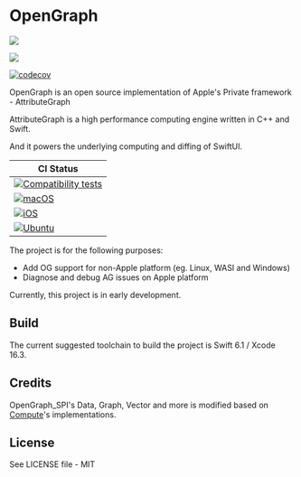 # OpenGraph

[![](https://img.shields.io/endpoint?url=https%3A%2F%2Fswiftpackageindex.com%2Fapi%2Fpackages%2FOpenSwiftUIProject%2FOpenGraph%2Fbadge%3Ftype%3Dswift-versions)](https://swiftpackageindex.com/OpenSwiftUIProject/OpenGraph)

[![](https://img.shields.io/endpoint?url=https%3A%2F%2Fswiftpackageindex.com%2Fapi%2Fpackages%2FOpenSwiftUIProject%2FOpenGraph%2Fbadge%3Ftype%3Dplatforms)](https://swiftpackageindex.com/OpenSwiftUIProject/OpenGraph)

[![codecov](https://codecov.io/gh/OpenSwiftUIProject/OpenGraph/graph/badge.svg?token=W1KDSUMWJW)](https://codecov.io/gh/OpenSwiftUIProject/OpenGraph)

OpenGraph is an open source implementation of Apple's Private framework - AttributeGraph

AttributeGraph is a high performance computing engine written in C++ and Swift.

And it powers the underlying computing and diffing of SwiftUI.

| **CI Status** |
|---|
|[![Compatibility tests](https://github.com/OpenSwiftUIProject/OpenGraph/actions/workflows/compatibility_tests.yml/badge.svg)](https://github.com/OpenSwiftUIProject/OpenGraph/actions/workflows/compatibility_tests.yml)|
|[![macOS](https://github.com/OpenSwiftUIProject/OpenGraph/actions/workflows/macos.yml/badge.svg)](https://github.com/OpenSwiftUIProject/OpenGraph/actions/workflows/macos.yml)|
|[![iOS](https://github.com/OpenSwiftUIProject/OpenGraph/actions/workflows/ios.yml/badge.svg)](https://github.com/OpenSwiftUIProject/OpenGraph/actions/workflows/ios.yml)|
|[![Ubuntu](https://github.com/OpenSwiftUIProject/OpenGraph/actions/workflows/ubuntu.yml/badge.svg)](https://github.com/OpenSwiftUIProject/OpenGraph/actions/workflows/ubuntu.yml)|

The project is for the following purposes:
- Add OG support for non-Apple platform (eg. Linux, WASI and Windows)
- Diagnose and debug AG issues on Apple platform

Currently, this project is in early development.

## Build

The current suggested toolchain to build the project is Swift 6.1 / Xcode 16.3.

## Credits

OpenGraph_SPI's Data, Graph, Vector and more is modified based on [Compute](https://github.com/jcmosc/Compute)'s implementations.

## License

See LICENSE file - MIT
